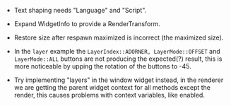 * Text shaping needs "Language" and "Script".
* Expand WidgetInfo to provide a RenderTransform.
* Restore size after respawn maximized is incorrect (the maximized size).

* In the `layer` example the `LayerIndex::ADORNER, LayerMode::OFFSET` and `LayerMode::ALL` buttons are not producing the expected(?) result, this is more noticeable by upping the rotation of the buttons to -45.

* Try implementing "layers" in the window widget instead, in the renderer we are getting the parent widget context for all methods
except the render, this causes problems with context variables, like enabled.